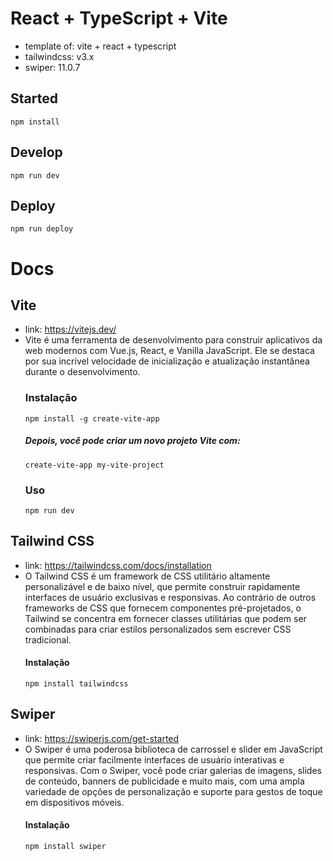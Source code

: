 # React + TypeScript + Vite

- template of: vite + react + typescript
- tailwindcss: v3.x
- swiper: 11.0.7

## Started
  ``` npm install ```
  
## Develop
  ``` npm run dev ```

## Deploy
 ``` npm run deploy ```

# Docs
## Vite
  - link: https://vitejs.dev/
  - Vite é uma ferramenta de desenvolvimento para construir aplicativos da web modernos com Vue.js, React, e Vanilla JavaScript. Ele se destaca por sua incrível velocidade de inicialização e atualização instantânea durante o desenvolvimento.
    ### Instalação
      ```npm install -g create-vite-app ```
    #####  Depois, você pode criar um novo projeto Vite com:
      ``` create-vite-app my-vite-project ```
    ### Uso
      ```npm run dev```
## Tailwind CSS
 - link: https://tailwindcss.com/docs/installation
 - O Tailwind CSS é um framework de CSS utilitário altamente personalizável e de baixo nível, que permite construir rapidamente interfaces de usuário exclusivas e responsivas. Ao contrário de outros frameworks de CSS que fornecem componentes pré-projetados, o Tailwind se concentra em fornecer classes utilitárias que podem ser combinadas para criar estilos personalizados sem escrever CSS tradicional.
   #### Instalação
   ```npm install tailwindcss```
## Swiper
  - link: https://swiperjs.com/get-started
  - O Swiper é uma poderosa biblioteca de carrossel e slider em JavaScript que permite criar facilmente interfaces de usuário interativas e responsivas. Com o Swiper, você pode criar galerias de imagens, slides de conteúdo, banners de publicidade e muito mais, com uma ampla variedade de opções de personalização e suporte para gestos de toque em dispositivos móveis.
    #### Instalação
    ```npm install swiper```
